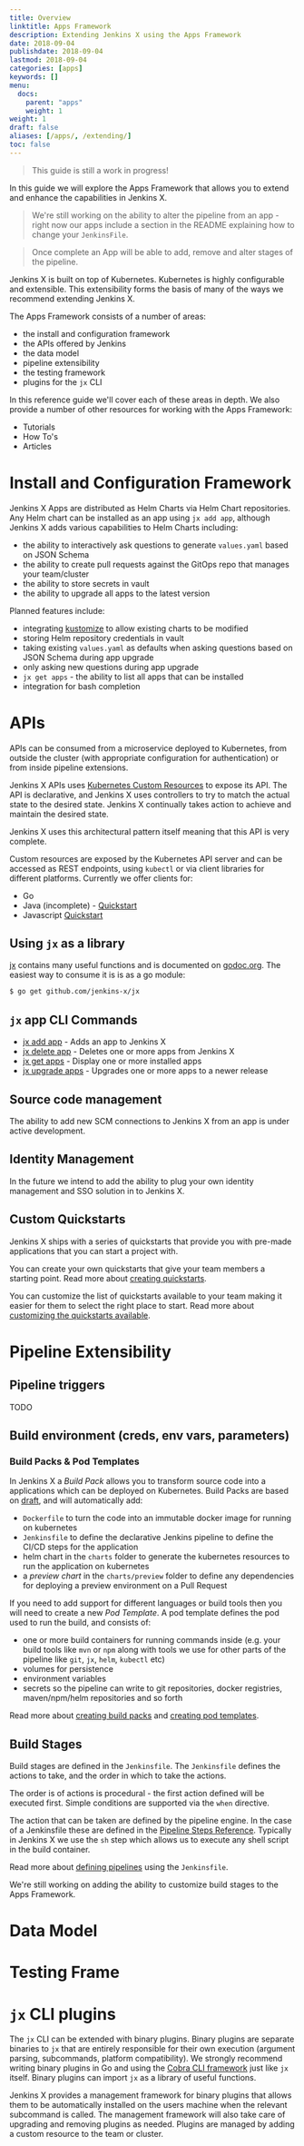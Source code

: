 ```yaml
---
title: Overview
linktitle: Apps Framework
description: Extending Jenkins X using the Apps Framework
date: 2018-09-04
publishdate: 2018-09-04
lastmod: 2018-09-04
categories: [apps]
keywords: []
menu:
  docs:
    parent: "apps"
    weight: 1
weight: 1
draft: false
aliases: [/apps/, /extending/]
toc: false
---
```


> This guide is still a work in progress!

In this guide we will explore the Apps Framework that allows you to extend and enhance the capabilities in Jenkins X.

> We're still working on the ability to alter the pipeline from an app - right now our apps include a section in the 
  README explaining how to change your `JenkinsFile`.
  
> Once complete an App will be able to add, remove and alter stages of the pipeline.

Jenkins X is built on top of Kubernetes. Kubernetes is highly configurable and extensible. This extensibility forms the 
basis of many of the ways we recommend extending Jenkins X.

The Apps Framework consists of a number of areas:

* the install and configuration framework
* the APIs offered by Jenkins
* the data model
* pipeline extensibility
* the testing framework
* plugins for the `jx` CLI


In this reference guide we'll cover each of these areas in depth. We also provide a number of other resources for 
working with the Apps Framework:

* Tutorials
* How To's
* Articles

# Install and Configuration Framework

Jenkins X Apps are distributed as Helm Charts via Helm Chart repositories. Any Helm chart can be installed as an app 
using `jx add app`, although Jenkins X adds various capabilities to Helm Charts including:

* the ability to interactively ask questions to generate `values.yaml` based on JSON Schema
* the ability to create pull requests against the GitOps repo that manages your team/cluster
* the ability to store secrets in vault
* the ability to upgrade all apps to the latest version

Planned features include:

* integrating [kustomize](https://github.com/kubernetes-sigs/kustomize) to allow existing charts to be modified
* storing Helm repository credentials in vault
* taking existing `values.yaml` as defaults when asking questions based on JSON Schema during app upgrade
* only asking new questions during app upgrade
* `jx get apps` - the ability to list all apps that can be installed
* integration for bash completion

# APIs

APIs can be consumed from a microservice deployed to Kubernetes, from outside the cluster (with appropriate 
configuration for authentication) or from inside pipeline extensions.

Jenkins X APIs uses [Kubernetes Custom Resources](https://kubernetes.io/docs/concepts/extend-kubernetes/api-extension/custom-resources/) to expose its API. The API is declarative, and
Jenkins X uses controllers to try to match the actual state to the desired state. Jenkins X continually takes action 
to achieve and maintain the desired state.

Jenkins X uses this architectural pattern itself meaning that this API is very complete.

Custom resources are exposed by the Kubernetes API server and can be accessed as REST endpoints, using `kubectl` or 
via client libraries for different platforms. Currently we offer clients for:

* Go
* Java (incomplete) - [Quickstart](https://github.com/jenkins-x-quickstarts/spring-boot-watch-pipeline-activity)
* Javascript [Quickstart](https://github.com/jenkins-x-quickstarts/spring-boot-watch-pipeline-activity)

## Using `jx` as a library

[jx](https://github.com/jenkins-x/jx) contains many useful functions and is documented on [godoc.org](https://godoc.org/github.com/jenkins-x/jx). The easiest way to consume it is is as a go module:

```bash
$ go get github.com/jenkins-x/jx
``` 
## `jx` app CLI Commands

* [jx add app](/commands/jx_add_app/)	 - Adds an app to Jenkins X
* [jx delete app](/commands/jx_delete_app/)	 - Deletes one or more apps from Jenkins X
* [jx get apps](/commands/jx_get_apps/)	 - Display one or more installed apps
* [jx upgrade apps](/commands/jx_upgrade_apps/)	 - Upgrades one or more apps to a newer release

## Source code management

The ability to add new SCM connections to Jenkins X from an app is under active development.

## Identity Management

In the future we intend to add the ability to plug your own identity management and SSO solution in to Jenkins X.

## Custom Quickstarts

Jenkins X ships with a series of quickstarts that provide you with pre-made applications that you can start a project with.

You can create your own quickstarts that give your team members a starting point. Read more about [creating quickstarts](/developing/create-quickstart).

You can customize the list of quickstarts available to your team making it easier for them to select the right place to start. Read more about [customizing the quickstarts available](/developing/create-quickstart#customising-your-teams-quickstarts).



# Pipeline Extensibility

## Pipeline triggers

TODO

## Build environment (creds, env vars, parameters)

### Build Packs & Pod Templates

In Jenkins X a _Build Pack_ allows you to transform source code into a applications which can be deployed on Kubernetes. Build Packs are based on [draft](https://draft.sh/), and will automatically add:

* `Dockerfile` to turn the code into an immutable docker image for running on kubernetes
* `Jenkinsfile` to define the declarative Jenkins pipeline to define the CI/CD steps for the application
* helm chart in the `charts` folder to generate the kubernetes resources to run the application on kubernetes
* a *preview chart* in the `charts/preview` folder to define any dependencies for deploying a preview environment on a Pull Request

If you need to add support for different languages or build tools then you will need to create a new _Pod Template_. A pod template defines the pod used to run the build, and consists of:

* one or more build containers for running commands inside (e.g. your build tools like `mvn` or `npm` along with tools we use for other parts of the pipeline like `git`, `jx`, `helm`, `kubectl` etc)
* volumes for persistence
* environment variables
* secrets so the pipeline can write to git repositories, docker registries, maven/npm/helm repositories and so forth

Read more about [creating build packs](/architecture/build-packs#creating-new-build-packs) and [creating pod templates](/architecture/pod-templates).

## Build Stages

Build stages are defined in the `Jenkinsfile`. The `Jenkinsfile` defines the actions to take, and the order in which to 
take the actions.

The order is of actions is procedural - the first action defined will be executed first. Simple conditions are supported via the `when` directive.

The action that can be taken are defined by the pipeline engine. In the case of a Jenkinsfile these are defined in the [Pipeline Steps Reference](https://jenkins.io/doc/pipeline/steps/). Typically in Jenkins X we use the `sh` step which allows us to execute any shell script in the build container.

Read more about [defining pipelines](https://jenkins.io/doc/book/pipeline/syntax/) using the `Jenkinsfile`.

We're still working on adding the ability to customize build stages to the Apps Framework.

# Data Model

# Testing Frame

# `jx` CLI plugins

The `jx` CLI can be extended with binary plugins. Binary plugins are separate binaries to `jx` that are entirely 
responsible for their own execution (argument parsing, subcommands, platform compatibility). We strongly recommend 
writing binary plugins in Go and using the [Cobra CLI framework](https://github.com/spf13/cobra) just like `jx` 
itself. Binary plugins can import `jx` as a library of useful functions.

Jenkins X provides a management framework for binary plugins that allows them to be automatically installed on the 
users machine when the relevant subcommand is called. The management framework will also take care of upgrading and 
removing plugins as needed. Plugins are managed by adding a custom resource to the team or cluster.


